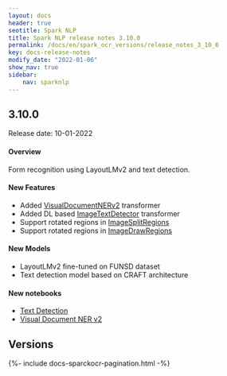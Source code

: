 ```yaml
---
layout: docs
header: true
seotitle: Spark NLP
title: Spark NLP release notes 3.10.0
permalink: /docs/en/spark_ocr_versions/release_notes_3_10_0
key: docs-release-notes
modify_date: "2022-01-06"
show_nav: true
sidebar:
    nav: sparknlp
---
```


<div class="h3-box" markdown="1">

## 3.10.0

Release date: 10-01-2022


#### Overview

Form recognition using LayoutLMv2 and text detection.

</div><div class="h3-box" markdown="1">

#### New Features

* Added [VisualDocumentNERv2](/docs/en/ocr_visual_document_understanding#visualdocumentnerv2) transformer
* Added DL based [ImageTextDetector](/docs/en/ocr_object_detection#imagetextdetector) transformer
* Support rotated regions in [ImageSplitRegions](/docs/en/ocr_pipeline_components#imagesplitregions)
* Support rotated regions in [ImageDrawRegions](/docs/en/ocr_pipeline_components#imagedrawregions)

</div><div class="h3-box" markdown="1">

#### New Models

* LayoutLMv2 fine-tuned on FUNSD dataset
* Text detection model based on CRAFT architecture

</div><div class="h3-box" markdown="1">

#### New notebooks

* [Text Detection](https://github.com/JohnSnowLabs/spark-ocr-workshop/blob/3100-release-candidate/jupyter/TextDetection/SparkOcrImageTextDetection.ipynb)
* [Visual Document NER v2](https://github.com/JohnSnowLabs/spark-ocr-workshop/blob/3100-release-candidate/jupyter/SparkOCRVisualDocumentNERv2.ipynb)

</div><div class="prev_ver h3-box" markdown="1">

## Versions

</div>
{%- include docs-sparckocr-pagination.html -%}